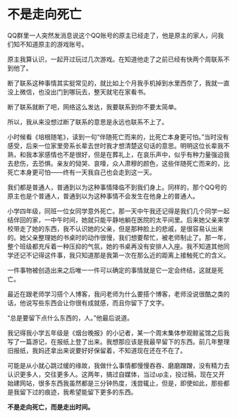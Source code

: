 # 不是走向死亡
QQ群里一人突然发消息说这个QQ账号的原主已经走了，他是原主的家人，问我们知不知道原主的游戏账号。
 
原主我算认识，一起开过玩过几次游戏。在知道他走了之前已经有快两个周联系不到他了。
 
断了联系这种事情其实挺常见的，就比如上个月我手机掉到水里西奈了，我就一直没上微信，也没出门到哪玩去，整天就宅在家看书。
 
断了联系就断了吧，网络这么发达，我要联系到你不要太简单。
 
所以，我从来没想过断了联系的意思是永远也联系不上了。
 
小时候看《培根随笔》，读到一句“伴随死亡而来的，比死亡本身更可怕。”当时没有感受，后来一位家里旁系长辈去世时我才想清楚这句话的意思。明明这位长辈我不熟，和我本家感情也不是很好，但是在葬礼上，在哀乐声中，似乎有种力量强迫我去悲伤，去恐惧。亲友的恸哭、哀嚎，众人肃穆的颜色，这些伴随死亡而来的，比死亡本身更可怕——终有一天我自己也会走到这一天。
 
我们都是普通人，普通到以为这种事情降临不到我们身上。同样的，那个QQ号的原主也是个普通人，普通到以为这种事情不会发生在他身上的普通人。
 
小学四年级，同班一位女同学意外死亡。那一天中午我还记得是我们几个同学一起结伴回的家，一中午时间，她就只能平静地躺在医院的太平间里。后来她父亲来学校带走了她的东西，我不认识她的父亲，但是那种脸上的悲戚，是很容易认出来的。她父亲整理她的书桌时的动作很慢，我们想要帮忙，被老师制止了。那一年，整个班级都充斥着一种压抑的气氛，她的书桌再没有安排人入座。我不知道其他同学还记不记得这件事，我只知道那是我第一次在那么近的距离上接触死亡的含义。
 
一件事物被创造出来之后唯一一件可以确定的事情就是它一定会终结，这就是死亡。
 
最近在跟老师学习搭个人博客，我问老师为什么要搭个博客，老师没说很酷之类的话，他说写些东西会让你很有成就感，而且你留下了文字。
 
“总是要留下点什么东西的，人。”他最后说道。
 
我记得我小学五年级是《烟台晚报》的小记者，某一个周末集体参观鲸鲨馆之后我写了一篇游记，在报纸上登了出来。我想那应该是我最早留下的东西。前几年整理旧报纸，我妈还拿出来说要好好保留着，不知道现在还在不在了。
 
可能是从小就心跳过缓的缘故，我做什么事情都慢慢吞吞、磨磨蹭蹭，没有精力去认识更多人，交往更多人。这两年，搞过自媒体，当过up主，投过稿，现在又开始建网站，很多东西我虽然都是三分钟热度，浅尝辄止，但是，即使如此，那些都是我留下过的痕迹，我希望能留下更多的东西。
 
**不是走向死亡，而是走出时间。**